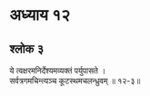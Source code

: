 # अध्याय १२

## श्लोक ३

ये त्वक्षरमनिर्देश्यमव्यक्तं पर्युपासते ।<br>सर्वत्रगमचिन्त्यञ्च कूटस्थमचलन्ध्रुवम् ॥ १२-३॥<br><br>

